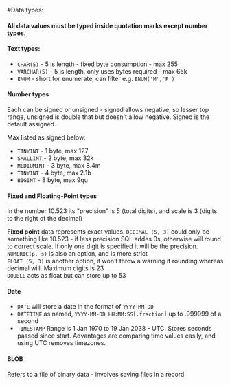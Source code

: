 #Data types:

#### All data values must be typed inside quotation marks except number types.

#### Text types:
- `CHAR(5)` - 5 is length - fixed byte consumption - max 255
- `VARCHAR(5)` - 5 is length, only uses bytes required - max 65k
- `ENUM` - short for enumerate, can filter e.g. `ENUM('M','F')`

#### Number types
Each can be signed or unsigned - signed allows negative, so lesser top range, unsigned is double that but doesn't allow negative.  Signed is the default assigned.

Max listed as signed below:
- `TINYINT` - 1 byte,  max 127
- `SMALLINT` - 2 byte,  max 32k
- `MEDIUMINT` - 3 byte,  max 8.4m
- `TINYINT` - 4 byte,  max 2.1b
- `BIGINT` - 8 byte,  max 9qu

#### Fixed and Floating-Point types


In the number 10.523 its "precision" is 5 (total digits), and scale is 3 (digits to the right of the decimal)

**Fixed point** data represents exact values. `DECIMAL (5, 3)` could only be something like 10.523 - if less precision SQL addes 0s, otherwise will round to correct scale.  If only one digit is specified it will be the precision. `NUMERIC(p, s)` is also an option, and is more strict  
`FLOAT (5, 3)` is another option, it won't throw a warning if rounding whereas decimal will. Maximum digits is 23  
`DOUBLE` acts as float but can store up to 53

#### Date

- `DATE` will store a date in the format of `YYYY-MM-DD`
- `DATETIME` as named, `YYYY-MM-DD HH:MM:SS[.fraction]` up to .999999 of a second
- `TIMESTAMP` Range is 1 Jan 1970 to 19 Jan 2038 - UTC.  Stores seconds passed since start.  Advantages are comparing time values easily, and using UTC removes timezones.

#### BLOB

Refers to a file of binary data - involves saving files in a record